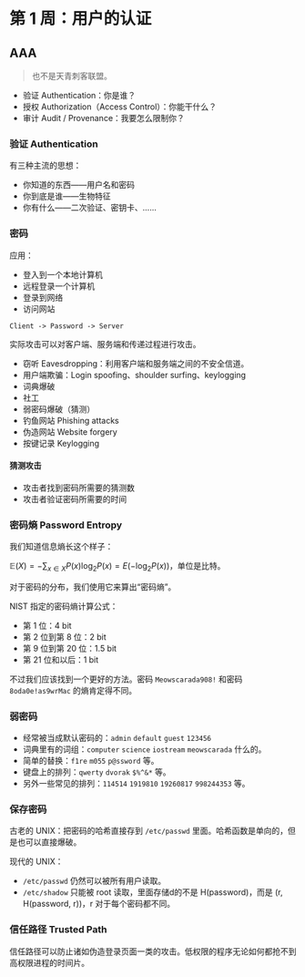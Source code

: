 # 第 1 周：用户的认证

## AAA

> 也不是天青刺客联盟。

- 验证 Authentication：你是谁？
- 授权 Authorization（Access Control）：你能干什么？
- 审计 Audit / Provenance：我要怎么限制你？

### 验证 Authentication

有三种主流的思想：

- 你知道的东西——用户名和密码
- 你到底是谁——生物特征
- 你有什么——二次验证、密钥卡、……

### 密码

应用：

- 登入到一个本地计算机
- 远程登录一个计算机
- 登录到网络
- 访问网站

```plain
Client -> Password -> Server
```

实际攻击可以对客户端、服务端和传递过程进行攻击。

- 窃听 Eavesdropping：利用客户端和服务端之间的不安全信道。
- 用户端欺骗：Login spoofing、shoulder surfing、keylogging
- 词典爆破
- 社工
- 弱密码爆破（猜测）
- 钓鱼网站 Phishing attacks
- 伪造网站 Website forgery
- 按键记录 Keylogging

#### 猜测攻击

- 攻击者找到密码所需要的猜测数
- 攻击者验证密码所需要的时间

### 密码熵 Password Entropy

我们知道信息熵长这个样子：

$\mathbb{E}(X) = - \sum_{x \in X} P(x) \log_2 P(x) = E(-\log_2 P(x))$，单位是比特。

对于密码的分布，我们使用它来算出“密码熵”。

NIST 指定的密码熵计算公式：

- 第 1 位：4 bit
- 第 2 位到第 8 位：2 bit
- 第 9 位到第 20 位：1.5 bit
- 第 21 位和以后：1 bit

不过我们应该找到一个更好的方法。密码 `Meowscarada908!` 和密码 `8oda0e!as9wrMac` 的熵肯定得不同。

### 弱密码

- 经常被当成默认密码的：`admin` `default` `guest` `123456`
- 词典里有的词组：`computer` `science` `iostream` `meowscarada` 什么的。
- 简单的替换：`f1re` `m055` `p@ssword` 等。
- 键盘上的排列：`qwerty` `dvorak` `$%^&*` 等。
- 另外一些常见的排列：`114514` `1919810` `19260817` `998244353` 等。

### 保存密码

古老的 UNIX：把密码的哈希直接存到 `/etc/passwd` 里面。哈希函数是单向的，但是也可以直接爆破。

现代的 UNIX：

- `/etc/passwd` 仍然可以被所有用户读取。
- `/etc/shadow` 只能被 root 读取，里面存储d的不是 H(password)，而是 (r, H(password, r))，r 对于每个密码都不同。

### 信任路径 Trusted Path

信任路径可以防止诸如伪造登录页面一类的攻击。低权限的程序无论如何都抢不到高权限进程的时间片。
